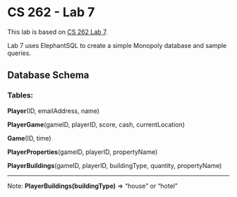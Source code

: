# CS 262 - Lab 7

This lab is based on [CS 262 Lab 7](https://cs.calvin.edu/courses/cs/262/kvlinden/07is/lab.html).

Lab 7 uses ElephantSQL to create a simple Monopoly database and sample queries.

## Database Schema

### Tables:

**Player**(ID, emailAddress, name)

**PlayerGame**(gameID, playerID, score, cash, currentLocation)

**Game**(ID, time)

**PlayerProperties**(gameID, playerID, propertyName)

**PlayerBuildings**(gameID, playerID, buildingType, quantity, propertyName)

--------------------------------------

Note: **PlayerBuildings(buildingType)** => “house” or “hotel”
